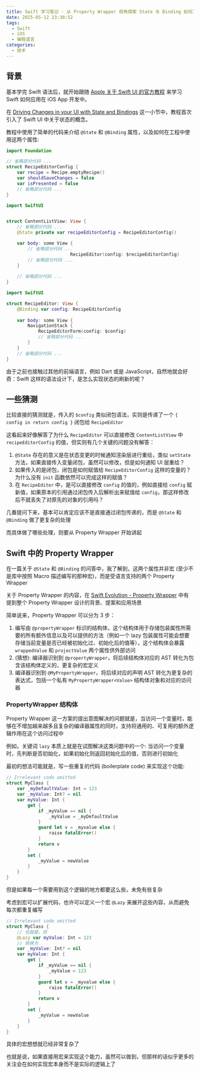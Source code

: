 ```yaml
---
title: Swift 学习笔记 - 从 Property Wrapper 视角探索 State 与 Binding 如何工作
date: 2025-05-12 23:30:52
tags:
  - Swift
  - iOS
  - 编程语言
categories:
  - 技术
---
```


## 背景

基本学完 Swift 语法后，就开始跟随 [Apple 关于 Swift UI 的官方教程](https://developer.apple.com/tutorials/swiftui-concepts) 来学习 Swift 如何应用在 iOS App 开发中。

在 [Driving Changes in your UI with State and Bindings](https://developer.apple.com/tutorials/swiftui-concepts/driving-changes-in-your-ui-with-state-and-bindings) 这一小节中，教程首次引入了 Swift UI 中关于状态的概念。

教程中使用了简单的代码来介绍 `@State` 和 `@Binding` 属性，以及如何在工程中使用这两个属性:

```swift
import Foundation

// 省略部分代码 ...
struct RecipeEditorConfig {
    var recipe = Recipe.emptyRecipe()
    var shouldSaveChanges = false
    var isPresented = false
    // 省略部分代码 ...
}
```

```swift
import SwiftUI


struct ContentListView: View {
    // 省略部分代码 ...
    @State private var recipeEditorConfig = RecipeEditorConfig()

    var body: some View {
        // 省略部分代码 ...
                        RecipeEditor(config: $recipeEditorConfig)
        // 省略部分代码 ...
    }
    
    // 省略部分代码 ...
}
```

```swift
import SwiftUI

struct RecipeEditor: View {
    @Binding var config: RecipeEditorConfig
    
    var body: some View {
        NavigationStack {
            RecipeEditorForm(config: $config)
            // 省略部分代码 ...
        }
    }
    // 省略部分代码 ...
}
```

由于之前也接触过其他的前端语言，例如 Dart 或是 JavaScript，自然地就会好奇：Swift 这样的语法设计下，是怎么实现状态的刷新的呢？

## 一些猜测

比较直接的猜测就是，传入的 `$config` 类似闭包语法，实则是传递了一个 `{ config in return config }` 闭包给 `RecipeEditor`

这看起来好像解答了为什么 `RecipeEditor` 可以直接修改 `ContentListView` 中 `recipeEditorConfig` 的值，但实则有几个关键的问题没有解答：

1. `@State` 存在的意义是在状态变更的时候通知渲染层进行重绘，类似 `setState` 方法，如果直接传入变量闭包，虽然可以修改，但是如何通知 UI 层重绘？
2. 如果传入的是闭包，闭包是如何赋值给 `RecipeEditorConfig` 这样的变量的？为什么没有 `init` 函数依然可以完成这样的赋值？
3. 在 `RecipeEditor` 中，是可以直接修改 `config` 的值的，例如直接给 `config` 赋新值，如果原本的引用通过闭包传入后解析出来赋值给 `config`，那这样修改后不就丢失了对原先的对象的引用吗？

几番提问下来，基本可以肯定应该不是直接通过闭包传递的，而是 `@State` 和 `@Binding` 做了更复杂的处理

而具体做了哪些处理，则要从 Property Wrapper 开始讲起

## Swift 中的 Property Wrapper

在一篇关于 `@State` 和 `@Binding` 的问答中，我了解到，这两个属性并非宏 (至少不是库中按照 Macro 描述编写的那种宏)，而是受语言支持的两个 Property Wrapper

关于 Property Wrapper 的内容，在 [Swift Evolution - Property Wrapper](https://github.com/swiftlang/swift-evolution/blob/main/proposals/0258-property-wrappers.md) 中有提到整个 Property Wrapper 设计的背景、提案和应用场景

简单说来，Property Wrapper 可以分为 3 步：

1. 编写由 `@propertyWrapper` 标识的结构体，这个结构体用于存储包装属性所需要的所有额外信息以及可以提供的方法（例如一个 lazy 包装属性可能会想要存储当前变量是否已经被初始化过、初始化后的值等），这个结构体会暴露 `wrappedValue` 和 `projectValue` 两个属性供外部访问
2. (猜想): 编译器识别到 `@propertyWrapper`，将后续结构体对应的 AST 转化为包含该结构体定义的，更复杂的宏定义
3. 编译器识别到 `@MyPropertyWrapper`，将后续对应的声明 AST 转化为更复杂的表达式，包括一个私有 `MyPropertyWrapper<Value>` 结构体对象和对应的访问器

### PropertyWrapper 结构体

Property Wrapper 这一方案的提出意图解决的问题就是，当访问一个变量时，能够在不增加越来越多且复杂的编译器属性的同时，支持将通用的、可复用的额外逻辑作用在这个访问过程中

例如，关键词 `lazy` 本质上就是在试图解决这类问题中的一个: 当访问一个变量时，先判断是否初始化，如果初始化则返回初始化后的值，否则进行初始化

最初的想法可能就是，写一些重复的代码 (boilerplate code) 来实现这个功能:

```swift
// Irrelevant code omitted
struct MyClass {
    var _myDefaultValue: Int = 123
    var _myValue: Int? = nil
    var myValue: Int {
        get {
            if _myValue == nil {
                _myValue = _myDefaultValue
            }
            guard let v = _myvalue else {
                raise fatalError()
            }
            return v
        }
        set {
            _myValue = newValue
        }
    }
}
```

但是如果每一个需要用到这个逻辑的地方都要这么些，未免有些复杂

考虑到宏可以扩展代码，也许可以定义一个宏 `@Lazy` 来展开这些内容，从而避免每次都重复编写

```swift
// Irrelevant code omitted
struct MyClass {
    // 也就是，将
    @Lazy var myValue: Int = 123
    // 转换为
    var _myValue: Int? = nil
    var myValue: Int {
        get {
            if _myValue == nil {
                _myValue = 123
            }
            guard let v = _myvalue else {
                raise fatalError()
            }
            return v
        }
        set {
            _myValue = newValue
        }
    }
}
```

具体的宏想想就已经非常复杂了

也就是说，如果直接用宏来实现这个能力，虽然可以做到，但那样的话似乎更多的关注会在如何实现宏本身而不是实际的逻辑上了


